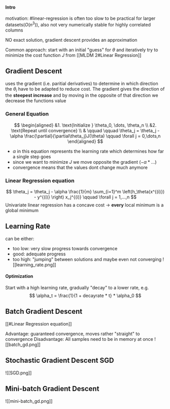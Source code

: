 #### Intro
motivation: #linear-regression is often too slow to be practical for larger datasets($O(n^3)$), also not very numerically stable for highly correlated columns

NO exact solution, gradient descent provides an approximation

Common approach: start with an initial "guess" for $\theta$ and iteratively try to minimize the cost function $J$ from [[MLDM 2#Linear Regression]]

## Gradient Descent 

uses the gradient (i.e. paritial derivatives) to determine in which direction the $\theta_i$ have to be adapted to reduce cost.
The gradient gives the direction of the **steepest increase** and by moving in the opposite of that direction we decrease the functions value

### General Equation
$$
\begin{aligned}
&1. \text{Initialize } \theta_0, \dots, \theta_n \\
&2. \text{Repeat until convergence} \\
& \qquad \qquad \theta_j = \theta_j - \alpha \frac{\partial}{\partial\theta_j}J(\theta) \qquad \forall j = 0,\dots,n
\end{aligned}
$$

- $\alpha$  in this equation represents the learning rate which determines how far a single step goes
- since we want to minimize $J$ we move opposite the gradient ($- \alpha*...$)
- convergence means that the values dont change much anymore

### Linear Regression equation

$$
\theta_j = \theta_j - \alpha \frac{1}{m} 
\sum_{i=1}^m \left(h_\theta(x^{(i)}) - y^{(i)} \right) x_j^{(i)} 
\qquad \forall j = 1,...,n
$$
Univariate linear regression has a concave cost -> **every** local minimum is a global minimum


## Learning Rate

can be either:
- too low: very slow progress towards convergence
- good: adequate progress
- too high: "jumping" between solutions and maybe even not converging
![[learning_rate.png]]

#### Optimization

Start with a high learning rate, gradually "decay" to a lower rate, e.g.
$$
 \alpha_t = \frac{1}{1 + decayrate * t} * \alpha_0
$$



## Batch Gradient Descent

[[#Linear Regression equation]]

Advantage: guaranteed convergence, moves rather "straight" to convergence
Disadvantage: All samples need to be in memory at once
![[batch_gd.png]]

## Stochastic Gradient Descent SGD

![[SGD.png]]


## Mini-batch Gradient Descent

![[mini-batch_gd.png]]